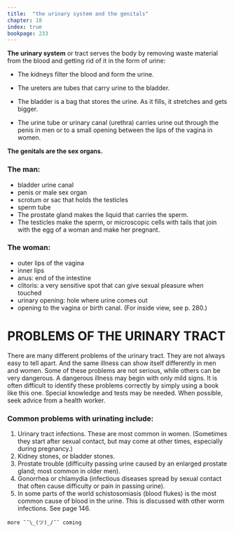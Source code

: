 ```yaml
---
title:  "the urinary system and the genitals"
chapter: 18
index: true
bookpage: 233
---
```


**The urinary system** or tract serves the body by removing waste material from the blood and getting rid of it in the form of urine:

  - The kidneys filter the blood and form the urine.

  - The ureters are tubes that carry urine to the bladder.

  - The bladder is a bag that stores the urine. As it fills, it stretches and gets bigger.

  - The urine tube or urinary canal (urethra) carries urine out through
  the penis in men or to a small opening between the lips of the vagina in women.

**The genitals are the sex organs.**

### The man:

- bladder urine canal
- penis or male sex organ
- scrotum or sac that holds the testicles
- sperm tube
- The prostate gland makes the liquid that carries the sperm.
- The testicles make the sperm, or microscopic cells with tails that join with the egg of a woman and make her pregnant.

### The woman:

- outer lips of the vagina
- inner lips
- anus: end of the intestine
- clitoris: a very sensitive spot that can give sexual pleasure when touched
- urinary opening: hole where urine comes out
- opening to the vagina or birth canal. (For inside view, see p. 280.)


# PROBLEMS OF THE URINARY TRACT

There are many different problems of the urinary tract. They are not always easy to tell apart. And the same illness can show itself differently in men and women. Some of these problems are not serious, while others can be very dangerous. A dangerous illness may begin with only mild signs. It is often difficult to identify these problems correctly by simply using a book like this one. Special knowledge and tests may be needed. When possible, seek advice from a health worker.

### Common problems with urinating include:

  1. Urinary tract infections. These are most common in women. (Sometimes they start
  after sexual contact, but may come at other times, especially during pregnancy.)
  2. Kidney stones, or bladder stones.
  3. Prostate trouble (difficulty passing urine caused by an enlarged prostate gland; most common in older men).
  4. Gonorrhea or chlamydia (infectious diseases spread by sexual contact that often cause difficulty or pain in passing urine).
  5. In some parts of the world schistosomiasis (blood flukes) is the most common cause of blood in the urine. This is discussed with other worm infections. See page 146.

```
more ¯¯\_(ツ)_/¯¯ coming
```
